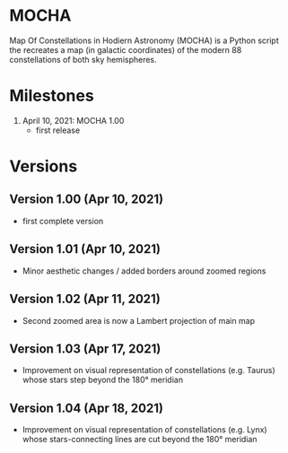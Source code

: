 # MOCHA
Map Of Constellations in Hodiern Astronomy (MOCHA) is a Python script the recreates a map (in galactic coordinates) of the modern 88 constellations of both sky hemispheres.

# Milestones
1. April 10, 2021: MOCHA 1.00
   - first release

# Versions
## Version 1.00 (Apr 10, 2021)
- first complete version
## Version 1.01 (Apr 10, 2021)
- Minor aesthetic changes / added borders around zoomed regions
## Version 1.02 (Apr 11, 2021)
- Second zoomed area is now a Lambert projection of main map
## Version 1.03 (Apr 17, 2021)
- Improvement on visual representation of constellations (e.g. Taurus) whose stars step beyond the 180° meridian
## Version 1.04 (Apr 18, 2021)
- Improvement on visual representation of constellations (e.g. Lynx) whose stars-connecting lines are cut beyond the 180° meridian
